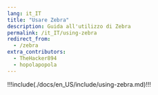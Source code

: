 ```yaml
---
lang: it_IT
title: "Usare Zebra"
description: Guida all'utilizzo di Zebra
permalink: /it_IT/using-zebra
redirect_from:
  - /zebra
extra_contributors:
  - TheHacker894
  - hopolapopola
---
```


!!!include(./docs/en_US/include/using-zebra.md)!!!